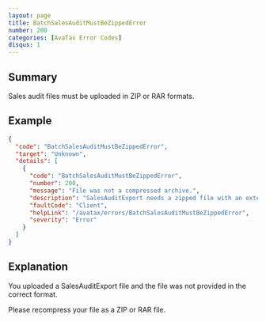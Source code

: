 ```yaml
---
layout: page
title: BatchSalesAuditMustBeZippedError
number: 200
categories: [AvaTax Error Codes]
disqus: 1
---
```


## Summary

Sales audit files must be uploaded in ZIP or RAR formats.

## Example

```json
{
  "code": "BatchSalesAuditMustBeZippedError",
  "target": "Unknown",
  "details": [
    {
      "code": "BatchSalesAuditMustBeZippedError",
      "number": 200,
      "message": "File was not a compressed archive.",
      "description": "SalesAuditExport needs a zipped file with an extension of '.ZIP' or '.RAR'.  Your file had the extension '-0-'.",
      "faultCode": "Client",
      "helpLink": "/avatax/errors/BatchSalesAuditMustBeZippedError",
      "severity": "Error"
    }
  ]
}
```

## Explanation

You uploaded a SalesAuditExport file and the file was not provided in the correct format.

Please recompress your file as a ZIP or RAR file.
